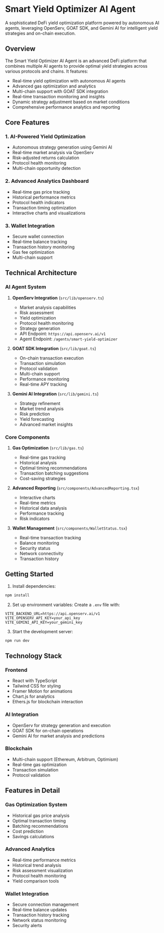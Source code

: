 # Smart Yield Optimizer AI Agent

A sophisticated DeFi yield optimization platform powered by autonomous AI agents, leveraging OpenServ, GOAT SDK, and Gemini AI for intelligent yield strategies and on-chain execution.

## Overview

The Smart Yield Optimizer AI Agent is an advanced DeFi platform that combines multiple AI agents to provide optimal yield strategies across various protocols and chains. It features:

- Real-time yield optimization with autonomous AI agents
- Advanced gas optimization and analytics
- Multi-chain support with GOAT SDK integration
- Real-time transaction monitoring and insights
- Dynamic strategy adjustment based on market conditions
- Comprehensive performance analytics and reporting

## Core Features

### 1. AI-Powered Yield Optimization
- Autonomous strategy generation using Gemini AI
- Real-time market analysis via OpenServ
- Risk-adjusted returns calculation
- Protocol health monitoring
- Multi-chain opportunity detection

### 2. Advanced Analytics Dashboard
- Real-time gas price tracking
- Historical performance metrics
- Protocol health indicators
- Transaction timing optimization
- Interactive charts and visualizations

### 3. Wallet Integration
- Secure wallet connection
- Real-time balance tracking
- Transaction history monitoring
- Gas fee optimization
- Multi-chain support

## Technical Architecture

### AI Agent System

1. **OpenServ Integration** (`src/lib/openserv.ts`)
   - Market analysis capabilities
   - Risk assessment
   - Yield optimization
   - Protocol health monitoring
   - Strategy generation
   - API Endpoint: `https://api.openserv.ai/v1`
   - Agent Endpoint: `/agents/smart-yield-optimizer`

2. **GOAT SDK Integration** (`src/lib/goat.ts`)
   - On-chain transaction execution
   - Transaction simulation
   - Protocol validation
   - Multi-chain support
   - Performance monitoring
   - Real-time APY tracking

3. **Gemini AI Integration** (`src/lib/gemini.ts`)
   - Strategy refinement
   - Market trend analysis
   - Risk prediction
   - Yield forecasting
   - Advanced market insights

### Core Components

1. **Gas Optimization** (`src/lib/gas.ts`)
   - Real-time gas tracking
   - Historical analysis
   - Optimal timing recommendations
   - Transaction batching suggestions
   - Cost-saving strategies

2. **Advanced Reporting** (`src/components/AdvancedReporting.tsx`)
   - Interactive charts
   - Real-time metrics
   - Historical data analysis
   - Performance tracking
   - Risk indicators

3. **Wallet Management** (`src/components/WalletStatus.tsx`)
   - Real-time transaction tracking
   - Balance monitoring
   - Security status
   - Network connectivity
   - Transaction history

## Getting Started

1. Install dependencies:
```bash
npm install
```

2. Set up environment variables:
Create a `.env` file with:
```env
VITE_BACKEND_URL=https://api.openserv.ai/v1
VITE_OPENSERV_API_KEY=your_api_key
VITE_GEMINI_API_KEY=your_gemini_key
```

3. Start the development server:
```bash
npm run dev
```

## Technology Stack

### Frontend
- React with TypeScript
- Tailwind CSS for styling
- Framer Motion for animations
- Chart.js for analytics
- Ethers.js for blockchain interaction

### AI Integration
- OpenServ for strategy generation and execution
- GOAT SDK for on-chain operations
- Gemini AI for market analysis and predictions

### Blockchain
- Multi-chain support (Ethereum, Arbitrum, Optimism)
- Real-time gas optimization
- Transaction simulation
- Protocol validation

## Features in Detail

### Gas Optimization System
- Historical gas price analysis
- Optimal transaction timing
- Batching recommendations
- Cost prediction
- Savings calculations

### Advanced Analytics
- Real-time performance metrics
- Historical trend analysis
- Risk assessment visualization
- Protocol health monitoring
- Yield comparison tools

### Wallet Integration
- Secure connection management
- Real-time balance updates
- Transaction history tracking
- Network status monitoring
- Security alerts
